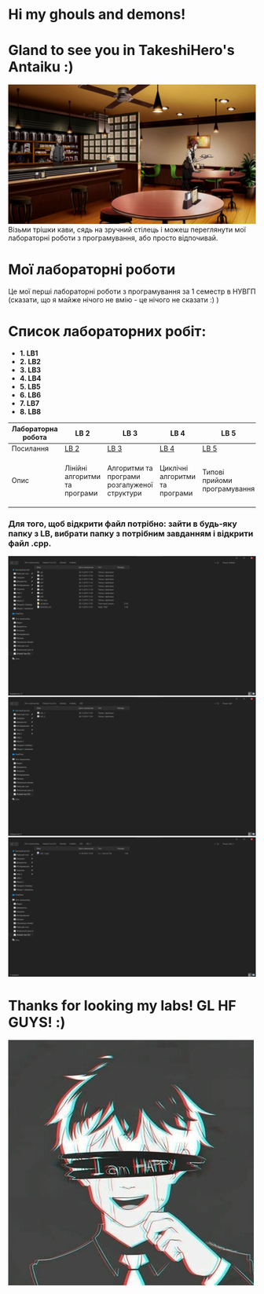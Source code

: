 # Hi my ghouls and demons! 
# Gland to see you in TakeshiHero's Antaiku :)
![Anteiku](https://raw.githubusercontent.com/TakeshiHero/Anteiku/master/My%20logo/Anteiku.jpg)
Візьми трішки кави, сядь на зручний стілець і можеш переглянути мої лабораторні роботи з програмування, або просто відпочивай.
# Мої лабораторні роботи
Це мої перші лабораторні роботи з програмування за 1 семестр в НУВГП (сказати, що я майже нічого не вмію - це нічого не сказати :) )
# Список лабораторних робіт:
* **1. LB1**
* **2. LB2**
* **3. LB3**
* **4. LB4**
* **5. LB5**
* **6. LB6**
* **7. LB7**
* **8. LB8**

| Лабораторна робота  | LB 2  | LB 3  | LB 4  | LB 5  | LB 6  | LB 7  | LB 8  |
|---------------------|------ |-------|-------|-------|-------|-------|-------|
| Посилання           | [LB 2](https://github.com/TakeshiHero/Anteiku/tree/master/LB2)  | [LB 3](https://github.com/TakeshiHero/Anteiku/tree/master/LB3)  | [LB 4](https://github.com/TakeshiHero/Anteiku/tree/master/LB4)  | [LB 5](https://github.com/TakeshiHero/Anteiku/tree/master/LB5)   | [LB 6](https://github.com/TakeshiHero/Anteiku/tree/master/LB6) | [LB 7](https://github.com/TakeshiHero/Anteiku/tree/master/LB7)  | [LB 8](https://github.com/TakeshiHero/Anteiku/tree/master/LB8) |
| Опис                |  Лінійні алгоритми та програми | Алгоритми та програми розгалуженої структури  | Циклічні алгоритми та програми  | Типові прийоми програмування | Програмування ітераційних циклічних обчислю-вальних процесів | Одновимірні масиви | Багатовимірні масиви |
### Для того, щоб відкрити файл потрібно: зайти в будь-яку папку з LB, вибрати папку з потрібним завданням і відкрити файл .cpp.
![1](https://raw.githubusercontent.com/TakeshiHero/Anteiku/master/My%20logo/1.png)
![2](https://raw.githubusercontent.com/TakeshiHero/Anteiku/master/My%20logo/2.png)
![3](https://raw.githubusercontent.com/TakeshiHero/Anteiku/master/My%20logo/3.png)
# Thanks for looking my labs! GL HF GUYS! :)
![logo](https://raw.githubusercontent.com/TakeshiHero/Anteiku/master/My%20logo/Logo.jpg)
